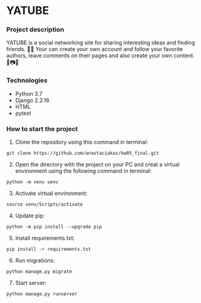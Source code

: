 # YATUBE
### Project description
YATUBE is a social networking site for sharing interesting ideas and finding friends. 👥💬
Your can create your own account and follow your favorite authors, leave comments on their pages and also create your own content. 📄📷🎨
### Technologies
- Python 3.7
- Django 2.2.16
- HTML
- pytest

### How to start the project
1) Clone the repository using this command in terminal:
```
git clone https://github.com/anastaciakaz/hw05_final.git 
```
2) Open the directory with the project on your PC and creat a virtual environment using the following command in terminal:
```
python -m venv venv
```
3) Activate virtual environment:
```
source venv/Scripts/activate
```
4) Update pip:
```
python -m pip install --upgrade pip
```
5) Install requirements.txt:
```
pip install -r requirements.txt
``` 
6) Run migrations:
```
python manage.py migrate
```
7) Start server:
```
python manage.py runserver
```
